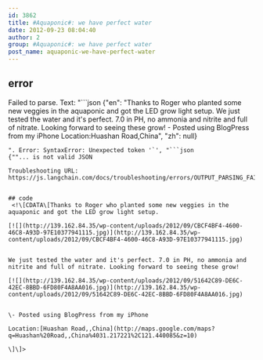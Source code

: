 ```yaml
---
id: 3862
title: #Aquaponic#: we have perfect water
date: 2012-09-23 08:04:40
author: 2
group: #Aquaponic#: we have perfect water
post_name: aquaponic-we-have-perfect-water
---
```


## error
Failed to parse. Text: "```json
{"en": "Thanks to Roger who planted some new veggies in the aquaponic and got the LED grow light setup.  We just tested the water and it's perfect. 7.0 in PH, no ammonia and nitrite and full of nitrate. Looking forward to seeing these grow! - Posted using BlogPress from my iPhone  Location:Huashan Road,China", "zh": null}
```
". Error: SyntaxError: Unexpected token '`', "```json
{""... is not valid JSON

Troubleshooting URL: https://js.langchain.com/docs/troubleshooting/errors/OUTPUT_PARSING_FAILURE/


## code
 <!\[CDATA\[Thanks to Roger who planted some new veggies in the aquaponic and got the LED grow light setup.  
  
[![](http://139.162.84.35/wp-content/uploads/2012/09/CBCF4BF4-4600-46C8-A93D-97E10377941115.jpg)](http://139.162.84.35/wp-content/uploads/2012/09/CBCF4BF4-4600-46C8-A93D-97E10377941115.jpg)

  
We just tested the water and it's perfect. 7.0 in PH, no ammonia and nitrite and full of nitrate. Looking forward to seeing these grow!  
  
[![](http://139.162.84.35/wp-content/uploads/2012/09/51642C89-DE6C-42EC-8BBD-6FD80F4A8AA016.jpg)](http://139.162.84.35/wp-content/uploads/2012/09/51642C89-DE6C-42EC-8BBD-6FD80F4A8AA016.jpg)

  
\- Posted using BlogPress from my iPhone  

Location:[Huashan Road,,China](http://maps.google.com/maps?q=Huashan%20Road,,China%4031.217221%2C121.440085&z=10)

\]\]> 

